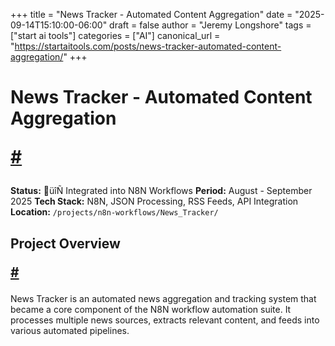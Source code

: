 +++
title = "News Tracker - Automated Content Aggregation"
date = "2025-09-14T15:10:00-06:00"
draft = false
author = "Jeremy Longshore"
tags = ["start ai tools"]
categories = ["AI"]
canonical_url = "https://startaitools.com/posts/news-tracker-automated-content-aggregation/"
+++

<h1 id="news-tracker---automated-content-aggregation">
 News Tracker - Automated Content Aggregation
<p><a class="anchor" href="#news-tracker---automated-content-aggregation">#</a></p>
</h1>
<p><strong>Status:</strong> üîÑ Integrated into N8N Workflows
<strong>Period:</strong> August - September 2025
<strong>Tech Stack:</strong> N8N, JSON Processing, RSS Feeds, API Integration
<strong>Location:</strong> <code>/projects/n8n-workflows/News_Tracker/</code></p>
<h2 id="project-overview">
 Project Overview
<p><a class="anchor" href="#project-overview">#</a></p>
</h2>
<p>News Tracker is an automated news aggregation and tracking system that became a core component of the N8N workflow automation suite. It processes multiple news sources, extracts relevant content, and feeds into various automated pipelines.</p>
